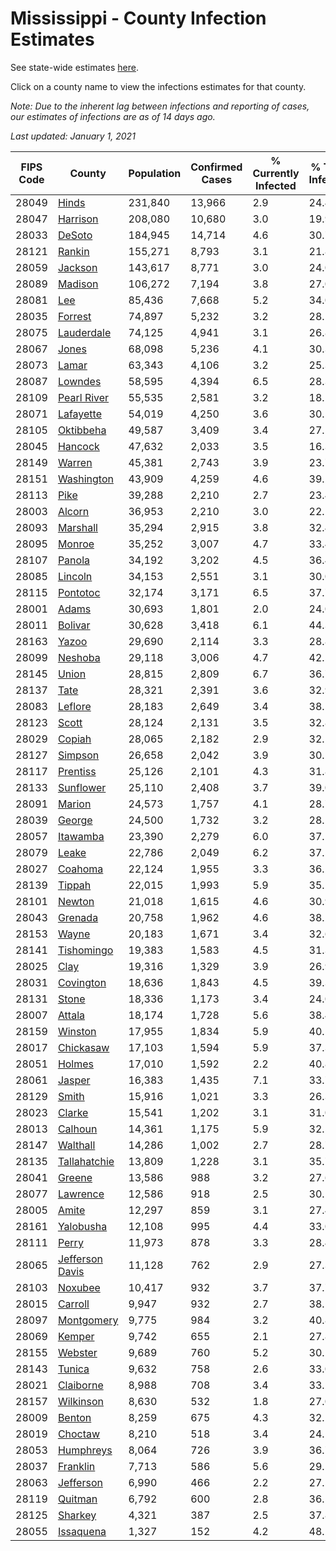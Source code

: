 # Mississippi - County Infection Estimates

See state-wide estimates [here](/infections/us-ms).

Click on a county name to view the infections estimates for that county.

*Note: Due to the inherent lag between infections and reporting of cases, our estimates of infections are as of 14 days ago.*

*Last updated: January 1, 2021*

|   FIPS Code |                             County |   Population |   Confirmed Cases |   % Currently Infected |   % Total Infected |
|-------------|------------------------------------|--------------|-------------------|------------------------|--------------------|
|       28049 |                     [Hinds](hinds) |      231,840 |            13,966 |                    2.9 |               24.4 |
|       28047 |               [Harrison](harrison) |      208,080 |            10,680 |                    3.0 |               19.9 |
|       28033 |                   [DeSoto](desoto) |      184,945 |            14,714 |                    4.6 |               30.7 |
|       28121 |                   [Rankin](rankin) |      155,271 |             8,793 |                    3.1 |               21.8 |
|       28059 |                 [Jackson](jackson) |      143,617 |             8,771 |                    3.0 |               24.0 |
|       28089 |                 [Madison](madison) |      106,272 |             7,194 |                    3.8 |               27.0 |
|       28081 |                         [Lee](lee) |       85,436 |             7,668 |                    5.2 |               34.0 |
|       28035 |                 [Forrest](forrest) |       74,897 |             5,232 |                    3.2 |               28.1 |
|       28075 |           [Lauderdale](lauderdale) |       74,125 |             4,941 |                    3.1 |               26.8 |
|       28067 |                     [Jones](jones) |       68,098 |             5,236 |                    4.1 |               30.3 |
|       28073 |                     [Lamar](lamar) |       63,343 |             4,106 |                    3.2 |               25.3 |
|       28087 |                 [Lowndes](lowndes) |       58,595 |             4,394 |                    6.5 |               28.3 |
|       28109 |         [Pearl River](pearl-river) |       55,535 |             2,581 |                    3.2 |               18.1 |
|       28071 |             [Lafayette](lafayette) |       54,019 |             4,250 |                    3.6 |               30.5 |
|       28105 |             [Oktibbeha](oktibbeha) |       49,587 |             3,409 |                    3.4 |               27.1 |
|       28045 |                 [Hancock](hancock) |       47,632 |             2,033 |                    3.5 |               16.3 |
|       28149 |                   [Warren](warren) |       45,381 |             2,743 |                    3.9 |               23.7 |
|       28151 |           [Washington](washington) |       43,909 |             4,259 |                    4.6 |               39.2 |
|       28113 |                       [Pike](pike) |       39,288 |             2,210 |                    2.7 |               23.4 |
|       28003 |                   [Alcorn](alcorn) |       36,953 |             2,210 |                    3.0 |               22.1 |
|       28093 |               [Marshall](marshall) |       35,294 |             2,915 |                    3.8 |               32.4 |
|       28095 |                   [Monroe](monroe) |       35,252 |             3,007 |                    4.7 |               33.4 |
|       28107 |                   [Panola](panola) |       34,192 |             3,202 |                    4.5 |               36.4 |
|       28085 |                 [Lincoln](lincoln) |       34,153 |             2,551 |                    3.1 |               30.0 |
|       28115 |               [Pontotoc](pontotoc) |       32,174 |             3,171 |                    6.5 |               37.7 |
|       28001 |                     [Adams](adams) |       30,693 |             1,801 |                    2.0 |               24.0 |
|       28011 |                 [Bolivar](bolivar) |       30,628 |             3,418 |                    6.1 |               44.3 |
|       28163 |                     [Yazoo](yazoo) |       29,690 |             2,114 |                    3.3 |               28.8 |
|       28099 |                 [Neshoba](neshoba) |       29,118 |             3,006 |                    4.7 |               42.5 |
|       28145 |                     [Union](union) |       28,815 |             2,809 |                    6.7 |               36.7 |
|       28137 |                       [Tate](tate) |       28,321 |             2,391 |                    3.6 |               32.9 |
|       28083 |                 [Leflore](leflore) |       28,183 |             2,649 |                    3.4 |               38.5 |
|       28123 |                     [Scott](scott) |       28,124 |             2,131 |                    3.5 |               32.8 |
|       28029 |                   [Copiah](copiah) |       28,065 |             2,182 |                    2.9 |               32.1 |
|       28127 |                 [Simpson](simpson) |       26,658 |             2,042 |                    3.9 |               30.5 |
|       28117 |               [Prentiss](prentiss) |       25,126 |             2,101 |                    4.3 |               31.8 |
|       28133 |             [Sunflower](sunflower) |       25,110 |             2,408 |                    3.7 |               39.0 |
|       28091 |                   [Marion](marion) |       24,573 |             1,757 |                    4.1 |               28.7 |
|       28039 |                   [George](george) |       24,500 |             1,732 |                    3.2 |               28.1 |
|       28057 |               [Itawamba](itawamba) |       23,390 |             2,279 |                    6.0 |               37.1 |
|       28079 |                     [Leake](leake) |       22,786 |             2,049 |                    6.2 |               37.5 |
|       28027 |                 [Coahoma](coahoma) |       22,124 |             1,955 |                    3.3 |               36.2 |
|       28139 |                   [Tippah](tippah) |       22,015 |             1,993 |                    5.9 |               35.1 |
|       28101 |                   [Newton](newton) |       21,018 |             1,615 |                    4.6 |               30.9 |
|       28043 |                 [Grenada](grenada) |       20,758 |             1,962 |                    4.6 |               38.2 |
|       28153 |                     [Wayne](wayne) |       20,183 |             1,671 |                    3.4 |               32.6 |
|       28141 |           [Tishomingo](tishomingo) |       19,383 |             1,583 |                    4.5 |               31.3 |
|       28025 |                       [Clay](clay) |       19,316 |             1,329 |                    3.9 |               26.9 |
|       28031 |             [Covington](covington) |       18,636 |             1,843 |                    4.5 |               39.3 |
|       28131 |                     [Stone](stone) |       18,336 |             1,173 |                    3.4 |               24.0 |
|       28007 |                   [Attala](attala) |       18,174 |             1,728 |                    5.6 |               38.4 |
|       28159 |                 [Winston](winston) |       17,955 |             1,834 |                    5.9 |               40.5 |
|       28017 |             [Chickasaw](chickasaw) |       17,103 |             1,594 |                    5.9 |               37.3 |
|       28051 |                   [Holmes](holmes) |       17,010 |             1,592 |                    2.2 |               40.8 |
|       28061 |                   [Jasper](jasper) |       16,383 |             1,435 |                    7.1 |               33.7 |
|       28129 |                     [Smith](smith) |       15,916 |             1,021 |                    3.3 |               26.3 |
|       28023 |                   [Clarke](clarke) |       15,541 |             1,202 |                    3.1 |               31.0 |
|       28013 |                 [Calhoun](calhoun) |       14,361 |             1,175 |                    5.9 |               32.5 |
|       28147 |               [Walthall](walthall) |       14,286 |             1,002 |                    2.7 |               28.7 |
|       28135 |       [Tallahatchie](tallahatchie) |       13,809 |             1,228 |                    3.1 |               35.7 |
|       28041 |                   [Greene](greene) |       13,586 |               988 |                    3.2 |               27.6 |
|       28077 |               [Lawrence](lawrence) |       12,586 |               918 |                    2.5 |               30.1 |
|       28005 |                     [Amite](amite) |       12,297 |               859 |                    3.1 |               27.4 |
|       28161 |             [Yalobusha](yalobusha) |       12,108 |               995 |                    4.4 |               33.0 |
|       28111 |                     [Perry](perry) |       11,973 |               878 |                    3.3 |               28.4 |
|       28065 | [Jefferson Davis](jefferson-davis) |       11,128 |               762 |                    2.9 |               27.3 |
|       28103 |                 [Noxubee](noxubee) |       10,417 |               932 |                    3.7 |               37.7 |
|       28015 |                 [Carroll](carroll) |        9,947 |               932 |                    2.7 |               38.1 |
|       28097 |           [Montgomery](montgomery) |        9,775 |               984 |                    3.2 |               40.8 |
|       28069 |                   [Kemper](kemper) |        9,742 |               655 |                    2.1 |               27.8 |
|       28155 |                 [Webster](webster) |        9,689 |               760 |                    5.2 |               30.1 |
|       28143 |                   [Tunica](tunica) |        9,632 |               758 |                    2.6 |               33.0 |
|       28021 |             [Claiborne](claiborne) |        8,988 |               708 |                    3.4 |               33.2 |
|       28157 |             [Wilkinson](wilkinson) |        8,630 |               532 |                    1.8 |               27.0 |
|       28009 |                   [Benton](benton) |        8,259 |               675 |                    4.3 |               32.1 |
|       28019 |                 [Choctaw](choctaw) |        8,210 |               518 |                    3.4 |               24.1 |
|       28053 |             [Humphreys](humphreys) |        8,064 |               726 |                    3.9 |               36.7 |
|       28037 |               [Franklin](franklin) |        7,713 |               586 |                    5.6 |               29.5 |
|       28063 |             [Jefferson](jefferson) |        6,990 |               466 |                    2.2 |               27.5 |
|       28119 |                 [Quitman](quitman) |        6,792 |               600 |                    2.8 |               36.5 |
|       28125 |                 [Sharkey](sharkey) |        4,321 |               387 |                    2.5 |               37.8 |
|       28055 |             [Issaquena](issaquena) |        1,327 |               152 |                    4.2 |               48.2 |